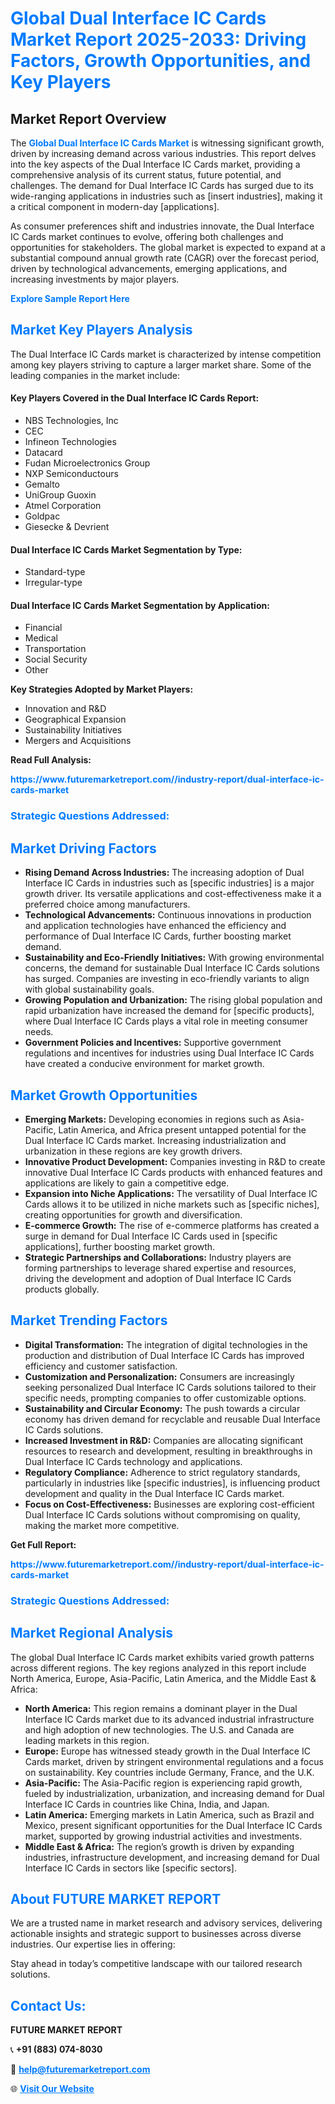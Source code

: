 <h1 style="color: #007BFF;">Global Dual Interface IC Cards Market Report 2025-2033: Driving Factors, Growth Opportunities, and Key Players</h1>

<section id="overview">
<h2>Market Report Overview</h2>
<p>The <a href="https://www.futuremarketreport.com//industry-report/dual-interface-ic-cards-market" style="color: #007BFF; text-decoration: none;"><strong>Global Dual Interface IC Cards Market</strong></a> is witnessing significant growth, driven by increasing demand across various industries. This report delves into the key aspects of the Dual Interface IC Cards market, providing a comprehensive analysis of its current status, future potential, and challenges. The demand for Dual Interface IC Cards has surged due to its wide-ranging applications in industries such as [insert industries], making it a critical component in modern-day [applications].</p>
<p>As consumer preferences shift and industries innovate, the Dual Interface IC Cards market continues to evolve, offering both challenges and opportunities for stakeholders. The global market is expected to expand at a substantial compound annual growth rate (CAGR) over the forecast period, driven by technological advancements, emerging applications, and increasing investments by major players.</p>
</section>

<section id="overview">
<p><a href="https://www.futuremarketreport.com//request-sample/reportId=76436" style="color: #007BFF; text-decoration: none;"><strong>Explore Sample Report Here</strong></a></p>
</section>

<section id="key-players">
<h2 style="color: #007BFF;">Market Key Players Analysis</h2>
<p>The Dual Interface IC Cards market is characterized by intense competition among key players striving to capture a larger market share. Some of the leading companies in the market include:</p>
<h4>Key Players Covered in the Dual Interface IC Cards Report:</h4>
<ul><li>NBS Technologies, Inc</li><li>CEC</li><li>Infineon Technologies</li><li>Datacard</li><li>Fudan Microelectronics Group</li><li>NXP Semiconductours</li><li>Gemalto</li><li>UniGroup Guoxin</li><li>Atmel Corporation</li><li>Goldpac</li><li>Giesecke &amp; Devrient</li></ul>
<h4>Dual Interface IC Cards Market Segmentation by Type:</h4>
<ul><li>Standard-type</li><li>Irregular-type</li></ul>

<h4>Dual Interface IC Cards Market Segmentation by Application:</h4>
<ul><li>Financial</li><li>Medical</li><li>Transportation</li><li>Social Security</li><li>Other</li></ul>
<p><strong>Key Strategies Adopted by Market Players:</strong></p>
<ul>
<li>Innovation and R&D</li>
<li>Geographical Expansion</li>
<li>Sustainability Initiatives</li>
<li>Mergers and Acquisitions</li>
</ul>
</section>

<section>
<p><strong>Read Full Analysis: </strong></p><a href="https://www.futuremarketreport.com//industry-report/dual-interface-ic-cards-market" style="color: #007BFF; text-decoration: none;"><strong>https://www.futuremarketreport.com//industry-report/dual-interface-ic-cards-market</strong></a>
<h3 style="color: #007BFF;">Strategic Questions Addressed:</h3>
</section>

<section id="driving-factors">
<h2 style="color: #007BFF;">Market Driving Factors</h2>
<ul>
<li><strong>Rising Demand Across Industries:</strong> The increasing adoption of Dual Interface IC Cards in industries such as [specific industries] is a major growth driver. Its versatile applications and cost-effectiveness make it a preferred choice among manufacturers.</li>
<li><strong>Technological Advancements:</strong> Continuous innovations in production and application technologies have enhanced the efficiency and performance of Dual Interface IC Cards, further boosting market demand.</li>
<li><strong>Sustainability and Eco-Friendly Initiatives:</strong> With growing environmental concerns, the demand for sustainable Dual Interface IC Cards solutions has surged. Companies are investing in eco-friendly variants to align with global sustainability goals.</li>
<li><strong>Growing Population and Urbanization:</strong> The rising global population and rapid urbanization have increased the demand for [specific products], where Dual Interface IC Cards plays a vital role in meeting consumer needs.</li>
<li><strong>Government Policies and Incentives:</strong> Supportive government regulations and incentives for industries using Dual Interface IC Cards have created a conducive environment for market growth.</li>
</ul>
</section>

<section id="growth-opportunities">
<h2 style="color: #007BFF;">Market Growth Opportunities</h2>
<ul>
<li><strong>Emerging Markets:</strong> Developing economies in regions such as Asia-Pacific, Latin America, and Africa present untapped potential for the Dual Interface IC Cards market. Increasing industrialization and urbanization in these regions are key growth drivers.</li>
<li><strong>Innovative Product Development:</strong> Companies investing in R&D to create innovative Dual Interface IC Cards products with enhanced features and applications are likely to gain a competitive edge.</li>
<li><strong>Expansion into Niche Applications:</strong> The versatility of Dual Interface IC Cards allows it to be utilized in niche markets such as [specific niches], creating opportunities for growth and diversification.</li>
<li><strong>E-commerce Growth:</strong> The rise of e-commerce platforms has created a surge in demand for Dual Interface IC Cards used in [specific applications], further boosting market growth.</li>
<li><strong>Strategic Partnerships and Collaborations:</strong> Industry players are forming partnerships to leverage shared expertise and resources, driving the development and adoption of Dual Interface IC Cards products globally.</li>
</ul>
</section>

<section id="trending-factors">
<h2 style="color: #007BFF;">Market Trending Factors</h2>
<ul>
<li><strong>Digital Transformation:</strong> The integration of digital technologies in the production and distribution of Dual Interface IC Cards has improved efficiency and customer satisfaction.</li>
<li><strong>Customization and Personalization:</strong> Consumers are increasingly seeking personalized Dual Interface IC Cards solutions tailored to their specific needs, prompting companies to offer customizable options.</li>
<li><strong>Sustainability and Circular Economy:</strong> The push towards a circular economy has driven demand for recyclable and reusable Dual Interface IC Cards solutions.</li>
<li><strong>Increased Investment in R&D:</strong> Companies are allocating significant resources to research and development, resulting in breakthroughs in Dual Interface IC Cards technology and applications.</li>
<li><strong>Regulatory Compliance:</strong> Adherence to strict regulatory standards, particularly in industries like [specific industries], is influencing product development and quality in the Dual Interface IC Cards market.</li>
<li><strong>Focus on Cost-Effectiveness:</strong> Businesses are exploring cost-efficient Dual Interface IC Cards solutions without compromising on quality, making the market more competitive.</li>
</ul>
</section>

<section>
<p><strong>Get Full Report: </strong></p><a href="https://www.futuremarketreport.com//industry-report/dual-interface-ic-cards-market" style="color: #007BFF; text-decoration: none;"><strong>https://www.futuremarketreport.com//industry-report/dual-interface-ic-cards-market</strong></a>
<h3 style="color: #007BFF;">Strategic Questions Addressed:</h3>
</section>


<section id="regional-analysis">
<h2 style="color: #007BFF;">Market Regional Analysis</h2>
<p>The global Dual Interface IC Cards market exhibits varied growth patterns across different regions. The key regions analyzed in this report include North America, Europe, Asia-Pacific, Latin America, and the Middle East & Africa:</p>
<ul>
<li><strong>North America:</strong> This region remains a dominant player in the Dual Interface IC Cards market due to its advanced industrial infrastructure and high adoption of new technologies. The U.S. and Canada are leading markets in this region.</li>
<li><strong>Europe:</strong> Europe has witnessed steady growth in the Dual Interface IC Cards market, driven by stringent environmental regulations and a focus on sustainability. Key countries include Germany, France, and the U.K.</li>
<li><strong>Asia-Pacific:</strong> The Asia-Pacific region is experiencing rapid growth, fueled by industrialization, urbanization, and increasing demand for Dual Interface IC Cards in countries like China, India, and Japan.</li>
<li><strong>Latin America:</strong> Emerging markets in Latin America, such as Brazil and Mexico, present significant opportunities for the Dual Interface IC Cards market, supported by growing industrial activities and investments.</li>
<li><strong>Middle East & Africa:</strong> The region’s growth is driven by expanding industries, infrastructure development, and increasing demand for Dual Interface IC Cards in sectors like [specific sectors].</li>
</ul>
</section>

<footer>
<h2 style="color: #007BFF;">About FUTURE MARKET REPORT</h2>
<p>We are a trusted name in market research and advisory services, delivering actionable insights and strategic support to businesses across diverse industries. Our expertise lies in offering:</p>

<p>Stay ahead in today’s competitive landscape with our tailored research solutions.</p>

<h2 style="color: #007BFF;">Contact Us:</h2>
<p><strong>FUTURE MARKET REPORT</strong></p>
<p>📞 <strong>+91 (883) 074-8030</strong></p>
<p>📧 <strong><a href="mailto:help@futuremarketreport.com" style="color: #007BFF;">help@futuremarketreport.com</a></strong></p>
<p>🌐 <strong><a href="https://www.futuremarketreport.com/" style="color: #007BFF;">Visit Our Website</a></strong></p>
</footer>
